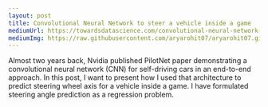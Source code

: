 ```yaml
---
layout: post
title: Convolutional Neural Network to steer a vehicle inside a game
mediumUrl: https://towardsdatascience.com/convolutional-neural-network-to-steer-a-vehicle-inside-a-game-2aab41a5ef60
mediumImg: https://raw.githubusercontent.com/aryarohit07/aryarohit07.github.io/master/img/sld-poster.jpeg
---
```


Almost two years back, Nvidia published PilotNet paper demonstrating a convolutional neural network (CNN) for self-driving cars in an end-to-end approach. In this post, I want to present how I used that architecture to predict steering wheel axis for a vehicle inside a game. I have formulated steering angle prediction as a regression problem.

